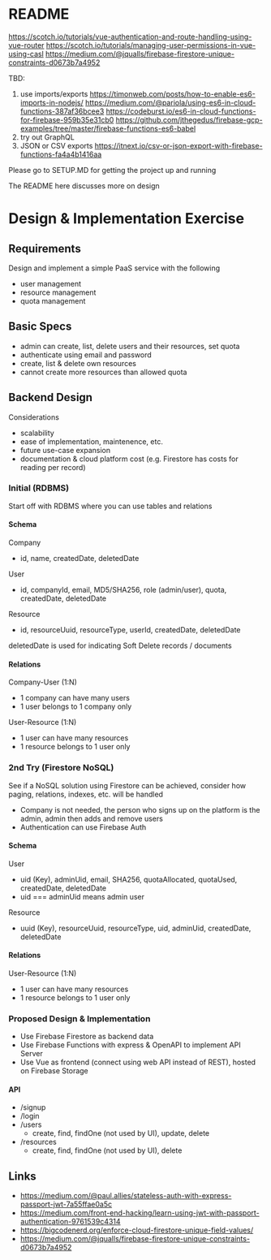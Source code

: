 # README

https://scotch.io/tutorials/vue-authentication-and-route-handling-using-vue-router
https://scotch.io/tutorials/managing-user-permissions-in-vue-using-casl
https://medium.com/@jqualls/firebase-firestore-unique-constraints-d0673b7a4952

TBD:
1. use imports/exports
https://timonweb.com/posts/how-to-enable-es6-imports-in-nodejs/
https://medium.com/@pariola/using-es6-in-cloud-functions-387af36bcee3
https://codeburst.io/es6-in-cloud-functions-for-firebase-959b35e31cb0
https://github.com/jthegedus/firebase-gcp-examples/tree/master/firebase-functions-es6-babel
2. try out GraphQL
3. JSON or CSV exports https://itnext.io/csv-or-json-export-with-firebase-functions-fa4a4b1416aa

Please go to SETUP.MD for getting the project up and running

The README here discusses more on design


# Design & Implementation Exercise

## Requirements

Design and implement a simple PaaS service with the following
 * user management
 * resource management
 * quota management

## Basic Specs

 * admin can create, list, delete users and their resources, set quota 
 * authenticate using email and password
 * create, list & delete own resources
 * cannot create more resources than allowed quota

## Backend Design

Considerations
 * scalability
 * ease of implementation, maintenence, etc.
 * future use-case expansion
 * documentation & cloud platform cost (e.g. Firestore has costs for reading per record)

### Initial (RDBMS)

Start off with RDBMS where you can use tables and relations

#### Schema

Company
- id, name, createdDate, deletedDate

User
- id, companyId, email, MD5/SHA256, role (admin/user), quota, createdDate, deletedDate

Resource
- id, resourceUuid, resourceType, userId, createdDate, deletedDate

deletedDate is used for indicating Soft Delete records / documents

#### Relations

Company-User (1:N)
- 1 company can have many users
- 1 user belongs to 1 company only

User-Resource (1:N)
- 1 user can have many resources
- 1 resource belongs to 1 user only

### 2nd Try (Firestore NoSQL)

See if a NoSQL solution using Firestore can be achieved, consider how paging, relations, indexes, etc. will be handled

- Company is not needed, the person who signs up on the platform is the admin, admin then adds and remove users
- Authentication can use Firebase Auth

#### Schema

User
- uid (Key), adminUid, email, SHA256, quotaAllocated, quotaUsed, createdDate, deletedDate
- uid === adminUid means admin user

Resource
- uuid (Key), resourceUuid, resourceType, uid, adminUid, createdDate, deletedDate

#### Relations
User-Resource (1:N)
- 1 user can have many resources
- 1 resource belongs to 1 user only

### Proposed Design & Implementation

* Use Firebase Firestore as backend data
* Use Firebase Functions with express & OpenAPI to implement API Server
* Use Vue as frontend (connect using web API instead of REST), hosted on Firebase Storage

#### API
 * /signup
 * /login
 * /users
   * create, find, findOne (not used by UI), update, delete
 * /resources
   * create, find, findOne (not used by UI), delete


## Links
- https://medium.com/@paul.allies/stateless-auth-with-express-passport-jwt-7a55ffae0a5c
- https://medium.com/front-end-hacking/learn-using-jwt-with-passport-authentication-9761539c4314
- https://bigcodenerd.org/enforce-cloud-firestore-unique-field-values/
- https://medium.com/@jqualls/firebase-firestore-unique-constraints-d0673b7a4952


